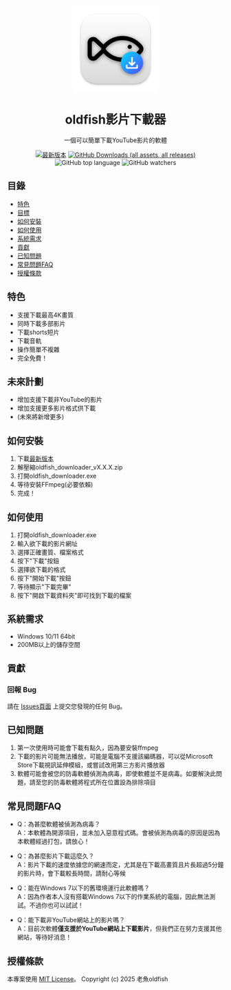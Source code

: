 <div align="center">
  
  <img src="src/assets/icon.png" alt="oldfish-Video-Downloader Logo" width="200">  
  
  # oldfish影片下載器  
  一個可以簡單下載YouTube影片的軟體  
  
  [![最新版本](https://img.shields.io/github/v/release/oldfish101240/oldfish-Video-Downloader?label=最新版本)](https://github.com/oldfish101240/oldfish-Video-Downloader/releases/latest)
[![GitHub Downloads (all assets, all releases)](https://img.shields.io/github/downloads/oldfish101240/oldfish-Video-Downloader/total?label=下載次數)](https://github.com/oldfish101240/oldfish-Video-Downloader/releases)
![GitHub top language](https://img.shields.io/github/languages/top/oldfish101240/oldfish-Video-Downloader)
![GitHub watchers](https://img.shields.io/github/watchers/oldfish101240/oldfish-Video-Downloader)

</div>

## 目錄
- [特色](https://github.com/oldfish101240/oldfish-Video-Downloader#特色)
- [目標](https://github.com/oldfish101240/oldfish-Video-Downloader#未來計劃)
- [如何安裝](https://github.com/oldfish101240/oldfish-Video-Downloader#如何安裝)
- [如何使用](https://github.com/oldfish101240/oldfish-Video-Downloader#如何使用)
- [系統需求](https://github.com/oldfish101240/oldfish-Video-Downloader#系統需求)
- [貢獻](https://github.com/oldfish101240/oldfish-Video-Downloader#貢獻)
- [已知問題](https://github.com/oldfish101240/oldfish-Video-Downloader#已知問題)
- [常見問題FAQ](https://github.com/oldfish101240/oldfish-Video-Downloader#常見問題FAQ)
- [授權條款](https://github.com/oldfish101240/oldfish-Video-Downloader#授權條款)

## 特色 
- 支援下載最高4K畫質
- 同時下載多部影片
- 下載shorts短片
- 下載音軌
- 操作簡單不複雜
- 完全免費！

## 未來計劃
- 增加支援下載非YouTube的影片  
- 增加支援更多影片格式供下載  
- (未來將新增更多)

## 如何安裝
1. 下載[最新版本](https://github.com/oldfish101240/oldfish-Video-Downloader/releases/latest)  
2. 解壓縮oldfish_downloader_vX.X.X.zip  
3. 打開oldfish_downloader.exe
4. 等待安裝FFmpeg(必要依賴)
5. 完成！

## 如何使用
1. 打開oldfish_downloader.exe  
2. 輸入欲下載的影片網址  
3. 選擇正確畫質、檔案格式 
4. 按下"下載"按鈕  
5. 選擇欲下載的格式  
6. 按下"開始下載"按鈕  
7. 等待顯示"下載完畢"  
8. 按下"開啟下載資料夾"即可找到下載的檔案  

## 系統需求
- Windows 10/11 64bit
- 200MB以上的儲存空間

## 貢獻
### 回報 Bug
請在 [Issues頁面](https://github.com/oldfish101240/oldfish-Video-Downloader/issues) 上提交您發現的任何 Bug。

## 已知問題   
1. 第一次使用時可能會下載有點久，因為要安裝ffmpeg  
2. 下載的影片可能無法播放，可能是電腦不支援該編碼器，可以從Microsoft Store下載視訊延伸模組，或嘗試改用第三方影片播放器
3. 軟體可能會被您的防毒軟體偵測為病毒，即使軟體並不是病毒。如要解決此問題，請至您的防毒軟體將程式所在位置設為排除項目

## 常見問題FAQ
- Q：為甚麼軟體被偵測為病毒？  
  A：本軟體為開源項目，並未加入惡意程式碼。會被偵測為病毒的原因是因為本軟體經過打包，請放心！
   
- Q：為甚麼影片下載這麼久？  
  A：影片下載的速度依據您的網速而定，尤其是在下載高畫質且片長超過5分鐘的影片時，會下載較長時間，請耐心等候
  
- Q：能在Windows 7以下的舊環境運行此軟體嗎？  
  A：因為作者本人沒有搭載Windows 7以下的作業系統的電腦，因此無法測試。不過你也可以試試！
  
- Q：能下載非YouTube網站上的影片嗎？  
  A：目前次軟體**僅支援於YouTube網站上下載影片**，但我們正在努力支援其他網站，等待好消息！  

##  授權條款
本專案使用 [MIT License](LICENSE)。
Copyright (c) 2025 老魚oldfish
